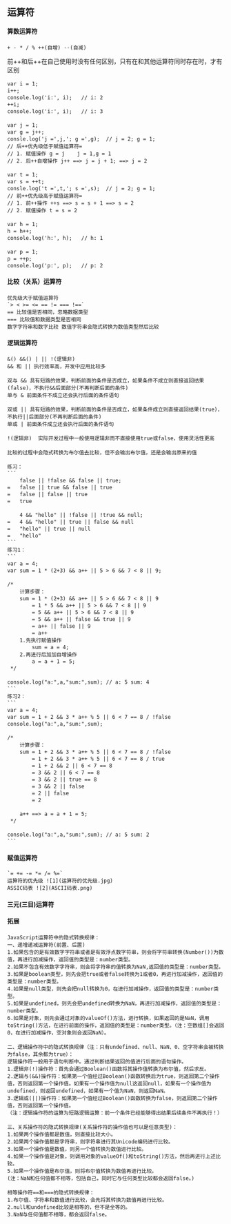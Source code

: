 ## 运算符
#### 算数运算符
 `+ - * / % ++(自增) --(自减)`

前++和后++在自己使用时没有任何区别，只有在和其他运算符同时存在时，才有区别
```
var i = 1;
i++;
console.log('i:', i);   // i: 2
++i;
console.log('i:', i);   // i: 3

var j = 1;
var g = j++;
consle.log('j =',j,'; g =',g);  // j = 2; g = 1;
// 后++优先级低于赋值运算符=
// 1. 赋值操作 g = j    j = 1,g = 1
// 2. 后++自增操作 j++ ==> j = j + 1; ==> j = 2

var t = 1;
var s = ++t;
consle.log('t =',t,'; s =',s);  // j = 2; g = 1;
// 前++优先级高于赋值运算符=
// 1. 前++操作 ++s ==> s = s + 1 ==> s = 2
// 2. 赋值操作 t = s = 2

var h = 1;
h = h++;
console.log('h:', h);   // h: 1

var p = 1;
p = ++p;
console.log('p:', p);   // p: 2
```

#### 比较（关系）运算符
    优先级大于赋值运算符    
    `> < >= <= == != === !==`
    == 比较值是否相同，忽略数据类型
    === 比较值和数据类型是否相同
    数字字符串和数字比较 数值字符串会隐式转换为数值类型然后比较

#### 逻辑运算符
    &() &&() | || !(逻辑非)
    && 和 || 执行效率高，开发中应用比较多

    双与 && 具有短路的效果，判断前面的条件是否成立，如果条件不成立则直接返回结果(false)，不执行&&后面部分(不再判断后面的条件)
    单与 & 前面条件不成立还会执行后面的条件语句

    双或 || 具有短路的效果，判断前面的条件是否成立，如果条件成立则直接返回结果(true)，不执行||后面部分(不再判断后面的条件)
    单或 | 前面条件成立还会执行后面的条件语句

    !(逻辑非)  实际开发过程中一般使用逻辑非而不直接使用true或false，使用灵活性更高

    比较的过程中会隐式转换为布尔值去比较，但不会输出布尔值，还是会输出原来的值

    练习：
    ```
        false || !false && false || true;
    =   false || true && false || true
    =   false || false || true
    =   true

        4 && "hello" || !false || !true && null;
    =   4 && "hello" || true || false && null
    =   "hello" || true || null
    =   "hello"
    ```
    练习1：
    ```
    var a = 4;
    var sum = 1 * (2+3) && a++ || 5 > 6 && 7 < 8 || 9;

    /*
        计算步骤：
        sum = 1 * (2+3) && a++ || 5 > 6 && 7 < 8 || 9
            = 1 * 5 && a++ || 5 > 6 && 7 < 8 || 9
            = 5 && a++ || 5 > 6 && 7 < 8 || 9
            = 5 && a++ || false && true || 9
            = a++ || false || 9
            = a++
        1.先执行赋值操作
            sum = a = 4;
        2.再进行后加加自增操作
            a = a + 1 = 5;
     */

    console.log("a:",a,"sum:",sum); // a: 5 sum: 4
    ```
    练习2：
    ```
    var a = 4;
    var sum = 1 + 2 && 3 * a++ % 5 || 6 < 7 == 8 / !false
    console.log("a:",a,"sum:",sum);

    /*
        计算步骤：
        sum = 1 + 2 && 3 * a++ % 5 || 6 < 7 == 8 / !false
            = 1 + 2 && 3 * a++ % 5 || 6 < 7 == 8 / true
            = 1 + 2 && 2 || 6 < 7 == 8
            = 3 && 2 || 6 < 7 == 8
            = 3 && 2 || true == 8
            = 3 && 2 || false
            = 2 || false
            = 2

        a++ ==> a = a + 1 = 5;
     */

    console.log("a:",a,"sum:",sum); // a: 5 sum: 2
    ```

#### 赋值运算符
    `= += -= *= /= %=`
    运算符的优先级 ![1](运算符的优先级.jpg)
    ASSIC码表 ![2](ASCII码表.png)
#### 三元(三目)运算符


#### 拓展
    JavaScript运算符中的隐式转换规律：
    一、递增递减运算符(前置、后置)
    1.如果包含的是有效数字字符串或者是有效浮点数字符串，则会将字符串转换(Number())为数值，再进行加减操作，返回值的类型是：number类型。
    2.如果不包含有效数字字符串，则会将字符串的值转换为NaN,返回值的类型是：number类型。
    3.如果是boolean类型，则先会把true或者false转换为1或者0，再进行加减操作，返回值的类型是：number类型。
    4.如果是null类型，则先会把null转换为0，在进行加减操作，返回值的类型是：number类型。
    5.如果是undefined，则先会把undefined转换为NaN，再进行加减操作，返回值的类型是：number类型。
    6.如果是对象，则先会通过对象的valueOf()方法，进行转换，如果返回的是NaN，调用toString()方法，在进行前面的操作，返回值的类型是：number类型。（注：空数组[]会返回0，在进行加减操作，空对象则会返回NaN）。

    二、逻辑操作符中的隐式转换规律（注：只有undefined、null、NaN、0、空字符串会被转换为false，其余都为true）：
    逻辑操作符一般用于语句判断中。通过判断结果返回的值进行后面的语句操作。
    1.逻辑非(!)操作符：首先会通过Boolean()函数将其操作值转换为布尔值，然后求反。
    2.逻辑与(&&)操作符：如果第一个值经过Boolean()函数转换后为true，则返回第二个操作值，否则返回第一个操作值。如果有一个操作值为null这返回null，如果有一个操作值为undefined，则返回undefined，如果有一个值为NaN，则返回NaN。
    3.逻辑或(||)操作符：如果第一个值经过Boolean()函数转换为false，则返回第二个操作值，否则返回第一个操作值。
    （注：逻辑操作符的运算为短路逻辑运算：前一个条件已经能够得出结果后续条件不再执行！）

    三、关系操作符的隐式转换规律(关系操作符的操作值也可以是任意类型)：
    1.如果两个操作值都是数值，则直接比较大小。
    2.如果两个操作值都是字符串，则字符串进行其Unicode编码进行比较。
    3.如果一个操作值是数值，则另一个值转换为数值进行比较。
    4.如果一个操作值是对象，则调用对象的valueOf()和toString()方法，然后再进行上述比较。
    5.如果一个操作值是布尔值，则将布尔值转换为数值再进行比较。
    (注：NaN和任何值都不相等，包括自己，同时它与任何类型比较都会返回false。)

    相等操作符==和===的隐式转换规律：
    1.布尔值、字符串和数值进行比较，会先将其转换为数值再进行比较。
    2.null和undefined比较是相等的，但不是全等的。
    3.NaN与任何值都不相等，都会返回false。    
